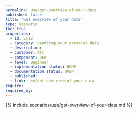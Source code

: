 ```yaml
---
permalink: use/get-overview-of-your-data
published: false
title: "Get overview of your data"
type: scenario
toc: true
properties:
  - id: SC12
  - category: Handling your personal data
  - description:
  - customer: All
  - component: use
  - level: Beginner
  - implementation status: DONE
  - documentation status: OPEN
  - published:
  - link: use/get-overview-of-your-data
require:
required_by:
---
```


{% include scenarios/use/get-overview-of-your-data.md %}
